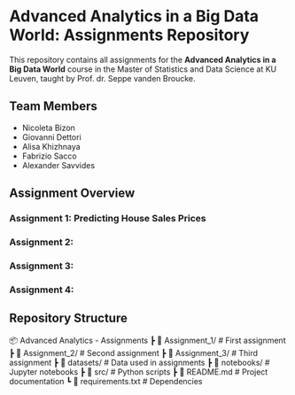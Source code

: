 # Advanced Analytics in a Big Data World: Assignments Repository
This repository contains all assignments for the **Advanced Analytics in a Big Data World** course in the Master of Statistics and Data Science at KU Leuven, taught by Prof. dr. Seppe vanden Broucke.
## Team Members
- Nicoleta Bizon
- Giovanni Dettori
- Alisa Khizhnaya
- Fabrizio Sacco
- Alexander Savvides
## Assignment Overview
### Assignment 1: Predicting House Sales Prices
### Assignment 2:
### Assignment 3:
### Assignment 4:
## Repository Structure
📦 Advanced Analytics - Assignments
┣ 📂 Assignment_1/ # First assignment
┣ 📂 Assignment_2/ # Second assignment
┣ 📂 Assignment_3/ # Third assignment
┣ 📂 datasets/ # Data used in assignments
┣ 📂 notebooks/ # Jupyter notebooks
┣ 📂 src/ # Python scripts
┣ 📜 README.md # Project documentation
┗ 📜 requirements.txt # Dependencies
